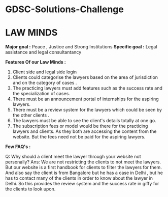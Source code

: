 # GDSC-Solutions-Challenge
# LAW MINDS


**Major goal :** Peace , Justice and Strong Institutions
**Specific goal :** Legal assistance and legal consultantancy

**Features Of our Law Minds :**
1) Client side and legal side login 
2) Clients could categorise the lawyers based on the area of jurisdiction and on the category of cases .
3) The practicing lawyers must add features such as the success rate and the specialization of cases. 
4) There must be an announcement portal of internships for the aspiring lawyers. 
5) There must be a review system for the lawyers which could be seen by the other clients . 
6) The lawyers must be able to see the client's details totally at one go.
7) The subscription fees or model would be there for the practicing lawyers and clients. As they both are accessing the content from the website. But the fees need not be paid for the aspiring lawyers.

**Few FAQ's :**

Q: Why should a client meet the lawyer through your website not personally? 
Ans: We are not restricting the clients to not meet the lawyers. But our website is a first handbook for clients to filter the lawyers for them. And also say the client is from Bangalore but he has a case in Delhi , but he has to contact many of the clients in order to know about the lawyer in Delhi. So this provides the review system and the success rate in giffy for the clients to look upon.

